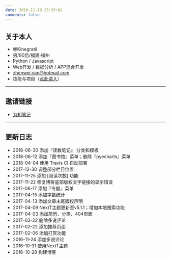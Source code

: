 ```yaml
---
date: 2016-11-19 23:33:01
comments: false
---
```


##  关于本人

- @Kinegratii
- 男/90后/福建·福州
- Python / Javascript
- Web开发 / 数据分析 / APP混合开发
- zhenwei.yan@hotmail.com
- 技能与项目（[点此进入](/skills-projects)）

---

## 邀请链接

- [为知笔记](https://note.wiz.cn/i/ef369b2e)

---

## 更新日志

- 2018-06-30 添加『读数笔记』 分类和模板
- 2018-06-12 添加『图书馆』菜单；删除『pyecharts』菜单
- 2018-04-04 使用 Travis CI 自动部署
- 2017-12-30 调整部分栏目位置
- 2017-11-25 添加 [阅读次数] 功能
- 2017-11-22 修复博客底部版权文字链接的显示错误
- 2017-06-17 添加『专题』菜单
- 2017-04-15 添加字数统计
- 2017-04-13 添加文章末尾版权声明
- 2017-04-09 NextT主题更新至v5.1.1；增加本地搜索功能
- 2017-04-03 添加简历、分类、404页面
- 2017-03-22 删除多说评论
- 2017-02-22 添加推荐页面
- 2017-02-06 添加打赏功能
- 2016-11-24 添加多说评论
- 2016-10-31 使用NextT主题
- 2016-10-28 构建博客
